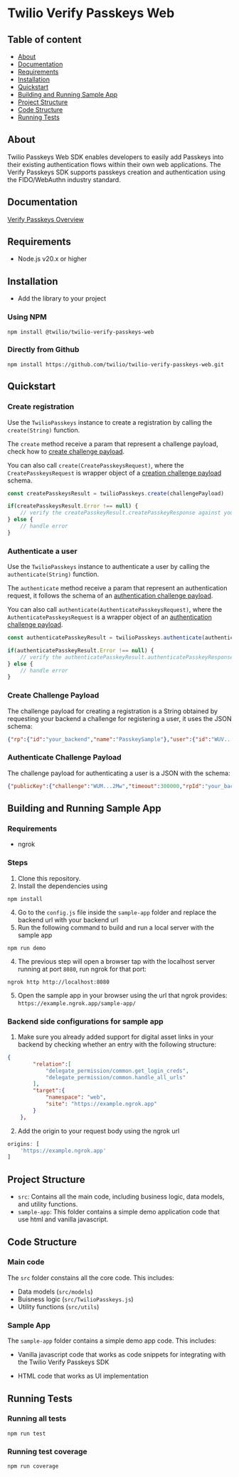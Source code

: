 # Twilio Verify Passkeys Web

## Table of content

* [About](#about)
* [Documentation](#documentation)
* [Requirements](#requirements)
* [Installation](#installation)
* [Quickstart](#quickstart)
* [Building and Running Sample App](#building-and-running-sample-app)
* [Project Structure](#project-structure)
* [Code Structure](#code-structure)
* [Running Tests](#running-tests)

## About <a name="about"></a>

Twilio Passkeys Web SDK enables developers to easily add Passkeys into their existing authentication flows within their own web applications. The Verify Passkeys SDK supports passkeys creation and authentication using the FIDO/WebAuthn industry standard.

## Documentation <a name="documentation"></a>

[Verify Passkeys Overview](https://www.twilio.com/docs/verify/passkeys)

## Requirements <a name="requirements"></a>

* Node.js v20.x or higher

## Installation <a name="installation"></a>

* Add the library to your project

### Using NPM

```
npm install @twilio/twilio-verify-passkeys-web
```

### Directly from Github

```
npm install https://github.com/twilio/twilio-verify-passkeys-web.git
```

## Quickstart <a name="quickstart"></a>

### Create registration

Use the `TwilioPasskeys` instance to create a registration by calling the `create(String)` function.

The `create` method receive a param that represent a challenge payload, check how to [create challenge payload](#create-challenge-payload).

You can also call `create(CreatePasskeysRequest)`, where the `CreatePasskeysRequest` is wrapper object of a [creation challenge payload](#create-challenge-payload) schema.

```js
const createPasskeysResult = twilioPasskeys.create(challengePayload)

if(createPasskeysResult.Error !== null) {
    // verify the createPasskeyResult.createPasskeyResponse against your backend and finish sign up
} else {
    // handle error
}
```

### Authenticate a user

Use the `TwilioPasskeys` instance to authenticate a user by calling the `authenticate(String)` function.

The `authenticate` method receive a param that represent an authentication request, it follows the schema of an [authentication challenge payload](#authenticate-challenge-payload).

You can also call `authenticate(AuthenticatePasskeysRequest)`, where the `AuthenticatePasskeysRequest` is a wrapper object of an [authentication challenge payload](#authenticate-challenge-payload).

```js
const authenticatePasskeyResult = twilioPasskeys.authenticate(authenticationRequest)

if(authenticatePasskeyResult.Error !== null) {
    // verify the authenticatePasskeyResult.authenticatePasskeyResponse against your backend
} else {
    // handle error
}
```

### Create Challenge Payload <a name="create-challenge-payload"></a>

The challenge payload for creating a registration is a String obtained by requesting your backend a challenge for registering a user, it uses the JSON schema:

```json
{"rp":{"id":"your_backend","name":"PasskeySample"},"user":{"id":"WUV...5Ng","name":"1234567890","displayName":"1234567890"},"challenge":"WUY...jZQ","pubKeyCredParams":[{"type":"public-key","alg":-7}],"timeout":600000,"excludeCredentials":[],"authenticatorSelection":{"authenticatorAttachment":"platform","requireResidentKey":false,"residentKey":"preferred","userVerification":"preferred"},"attestation":"none"}
```

### Authenticate Challenge Payload <a name="authenticate-challenge-payload"></a>

The challenge payload for authenticating a user is a JSON with the schema:

```json
{"publicKey":{"challenge":"WUM...2Mw","timeout":300000,"rpId":"your_backend","allowCredentials":[],"userVerification":"preferred"}}
```

## Building and Running Sample App <a name="building-and-running-sample-app"></a>

### Requirements

* ngrok

### Steps

1. Clone this repository.
2. Install the dependencies using 
```
npm install
```
4. Go to the `config.js` file inside the `sample-app` folder and replace the backend url with your backend url
3. Run the following command to build and run a local server with the sample app
```
npm run demo
```
4. The previous step will open a browser tap with the localhost server running at port `8080`, run ngrok for that port:
```
ngrok http http://localhost:8080
```
5. Open the sample app in your browser using the url that ngrok provides: `https://example.ngrok.app/sample-app/`

### Backend side configurations for sample app

1. Make sure you already added support for digital asset links in your backend by checking whether an entry with the following structure:
```json
{
        "relation":[
            "delegate_permission/common.get_login_creds",
            "delegate_permission/common.handle_all_urls"
        ],
        "target":{
            "namespace": "web",
            "site": "https://example.ngrok.app"
        }
    },
```
2. Add the origin to your request body using the ngrok url
```js
origins: [
    'https://example.ngrok.app'
]
```

## Project Structure <a name="project-structure"></a>

* `src`: Contains all the main code, including business logic, data models, and utility functions.
* `sample-app`: This folder contains a simple demo application code that use html and vanilla javascript.

## Code Structure <a name="code-structure"></a>

### Main code

The `src` folder constains all the core code. This includes:

* Data models (`src/models`)
* Buisness logic (`src/TwilioPasskeys.js`)
* Utility functions (`src/utils`)

### Sample App

The `sample-app` folder contains a simple demo app code. This includes:

* Vanilla javascript code that works as code snippets for integrating with the Twilio Verify Passkeys SDK

* HTML code that works as UI implementation

## Running Tests <a name="running-tests"></a>

### Running all tests

```
npm run test
```

### Running test coverage

```
npm run coverage
```